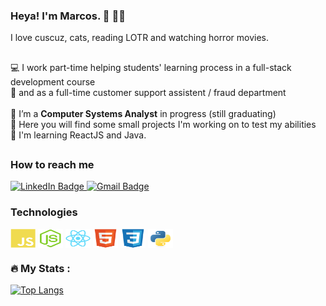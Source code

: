 ### Heya! I'm Marcos. 👋 :man_technologist:
I love cuscuz, cats, reading LOTR and watching horror movies. 

## 
:computer: I work part-time helping students' learning process in a full-stack development course <br>
:speech_balloon: and as a full-time customer support assistent / fraud  department <br><br>
🌱  I’m a **Computer Systems Analyst** in progress (still graduating) <br>
🤔  Here you will find some small projects I'm working on to test my abilities<br>
:telescope:	I'm learning ReactJS and Java. 

##
### How to reach me
<div id="badges">
  <a href="https://www.linkedin.com/in/marcos-a-p-prado/">
    <img src="https://img.shields.io/badge/LinkedIn-blue?style=for-the-badge&logo=linkedin&logoColor=white" alt="LinkedIn Badge"/>
  </a>
  <a href="mailto:marcosapprado@gmail.com">
    <img src="https://img.shields.io/badge/Gmail-red?style=for-the-badge&logo=gmail&logoColor=white" alt="Gmail Badge"/>
  </a>
</div>

### Technologies 

<div style="display: inline_block">
  <img align="center" alt="Logo-Javascript" height="30" width="40" src="https://raw.githubusercontent.com/devicons/devicon/master/icons/javascript/javascript-plain.svg">
  <img align="center" alt="Logo-Nodejs" height="30" width="40" src="https://raw.githubusercontent.com/devicons/devicon/master/icons/nodejs/nodejs-original.svg">
  <img align="center" alt="Logo-React" height="30" width="40" src="https://raw.githubusercontent.com/devicons/devicon/master/icons/react/react-original.svg">
  <img align="center" alt="Logo-HTML" height="30" width="40" src="https://raw.githubusercontent.com/devicons/devicon/master/icons/html5/html5-original.svg">
  <img align="center" alt="Logo-CSS" height="30" width="40" src="https://raw.githubusercontent.com/devicons/devicon/master/icons/css3/css3-original.svg">
  <img align="center" alt="Logo-Python" height="30" width="40" src="https://raw.githubusercontent.com/devicons/devicon/master/icons/python/python-original.svg">

</div>

### :fire: My Stats :

<!-- [![GitHub Streak](http://github-readme-streak-stats.herokuapp.com?user=marcosprado&theme=solarized-light&border_radius=13)](https://git.io/streak-stats)-->


[![Top Langs](https://github-readme-stats.vercel.app/api/top-langs/?username=marcosprado&layout=compact&theme=vision-friendly-light)](https://github.com/anuraghazra/github-readme-stats) 
